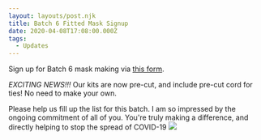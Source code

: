 ```yaml
---
layout: layouts/post.njk
title: Batch 6 Fitted Mask Signup
date: 2020-04-08T17:08:00.000Z
tags:
  - Updates
---
```

Sign up for Batch 6 mask making via [this form](https://docs.google.com/forms/d/e/1FAIpQLSczl49cOxZI9ARnA3Mbqe16S5IXEHyu2_aSx8kD1vy8MuNZBQ/closedform).

*EXCITING NEWS!!!* Our kits are now pre-cut, and include pre-cut cord for ties! No need to make your own.

Please help us fill up the list for this batch. I am so impressed by the ongoing commitment of all of you. You're truly making a difference, and directly helping to stop the spread of COVID-19 ![](https://static.xx.fbcdn.net/images/emoji.php/v9/t6c/1/16/2764.png)